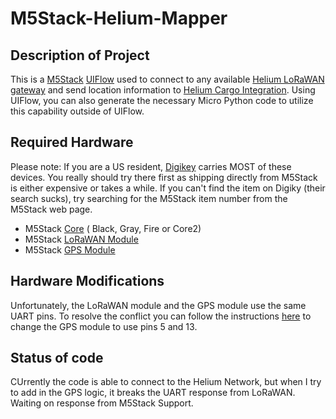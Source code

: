 # M5Stack-Helium-Mapper

## Description of Project

This is a [M5Stack](https://m5stack.com) [UIFlow](https://flow.m5stack.com) used to connect to any available [Helium LoRaWAN gateway](https://helium.com) and send location information to [Helium Cargo Integration](https://cargo.helium.com/).  Using UIFlow, you can also generate the necessary Micro Python code to utilize this capability outside of UIFlow.

## Required Hardware

Please note:  If you are a US resident, [Digikey](https://www.digikey.com/) carries MOST of these devices.  You really should try there first as shipping directly from M5Stack is either expensive or takes a while. 
If you can't find the item on Digiky (their search sucks), try searching for the M5Stack item number from the M5Stack web page. 

* M5Stack [Core](https://m5stack.com/collections/m5-core) ( Black, Gray, Fire or Core2)
* M5Stack [LoRaWAN Module](https://m5stack.com/collections/m5-module/products/lorawan-modulerhf76-052?variant=30331964325978)
* M5Stack [GPS Module](https://m5stack.com/collections/m5-module/products/gps-module)

## Hardware Modifications

Unfortunately, the LoRaWAN module and the GPS module use the same UART pins.  To resolve the conflict you can follow the instructions [here](https://docs.m5stack.com/#/en/module/gps) to change the GPS module to use pins 5 and 13.

## Status of code

CUrrently the code is able to connect to the Helium Network, but when I try to add in the GPS logic, it breaks the UART response from LoRaWAN.  Waiting on response from M5Stack Support.

